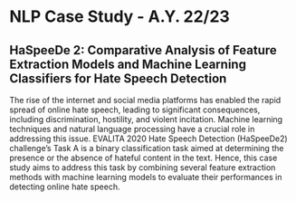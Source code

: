 # NLP Case Study - A.Y. 22/23
## HaSpeeDe 2: Comparative Analysis of Feature Extraction Models and Machine Learning Classifiers for Hate Speech Detection

The rise of the internet and social media platforms has enabled the rapid spread of online hate speech, leading to significant consequences, including discrimination, hostility, and violent incitation. Machine learning techniques and natural language processing have a crucial role in addressing this issue. EVALITA 2020 Hate Speech Detection (HaSpeeDe2) challenge’s Task A is a binary classification task aimed at determining the presence or the absence of hateful content in the text. Hence, this case study aims to address this task by combining several feature extraction methods with machine learning models to evaluate their performances in detecting online hate speech.
